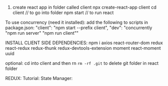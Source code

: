 1) create react app in folder called client
    npx create-react-app client
    cd client // to go into folder
    npm start // to run react

To use concurrency (need it installed):
    add the following to scripts in package.json:
        "client": "npm start --prefix client",
        "dev": "concurrently \"npm run server\" \"npm run client\""

INSTALL CLIENT SIDE DEPENDENCIES:
    npm i axios react-router-dom redux react-redux redux-thunk redux-devtools-extension moment react-moment uuid

optional:
    cd into client and then rn `rm -rf .git` to delete git folder in react folder


REDUX: Tutorial:
    State Manager:
